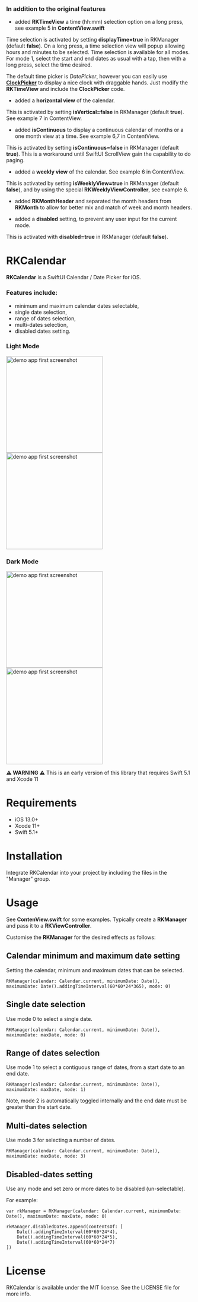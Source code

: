 

### In addition to the original features

- added **RKTimeView** a time (hh:mm) selection option on a long press, see example 5 in **ContentView.swift**

Time selection is activated by setting **displayTime=true** in RKManager (default **false**).
On a long press, a time selection view will popup allowing hours and minutes to be selected.
Time selection is available for all modes. For mode 1, select the start and end dates as usual with a tap, then with a long press, select the time desired.

The default time picker is *DatePicker*, however you can easily use [**ClockPicker**](https://github.com/workingDog/ClockPicker) 
to display a nice clock with draggable hands. Just modify the **RKTimeView** and include the **ClockPicker** code.

- added a  **horizontal view** of the calendar. 

This is activated by setting **isVertical=false** in RKManager (default **true**). See example 7 in ContentView.

- added  **isContinuous** to display a continuous calendar of months or a one month view at a time. See example 6,7 in ContentView.

This is activated by setting **isContinuous=false** in RKManager (default **true**). This is a workaround until SwiftUI ScrollView gain the capability to do paging.

- added a  **weekly view** of the calendar. See example 6 in ContentView.

This is activated by setting **isWeeklyView=true** in RKManager (default **false**), and by using the special **RKWeeklyViewController**, see example 6.

- added **RKMonthHeader** and separated the month headers from **RKMonth** to allow for better mix and match of week and month headers.

- added a **disabled** setting, to prevent any user input for the current mode.

This is activated with **disabled=true** in RKManager (default **false**).



# RKCalendar
**RKCalendar** is a SwiftUI Calendar / Date Picker for iOS.


### Features include:

- minimum and maximum calendar dates selectable,
- single date selection, 
- range of dates selection, 
- multi-dates selection, 
- disabled dates setting.


### Light Mode
<img src="https://github.com/RaffiKian/RKCalendar/blob/master/RKCalendar/Images/demo-app-light-mode-1.png" alt="demo app first screenshot" width="260"/> <img src="https://github.com/RaffiKian/RKCalendar/blob/master/RKCalendar/Images/demo-app-light-mode-2.png" alt="demo app first screenshot" width="260"/> 
### Dark Mode
<img src="https://github.com/RaffiKian/RKCalendar/blob/master/RKCalendar/Images/demo-app-dark-mode-1.png" alt="demo app first screenshot" width="260"/> <img src="https://github.com/RaffiKian/RKCalendar/blob/master/RKCalendar/Images/demo-app-dark-mode-2.png" alt="demo app first screenshot" width="260"/> 

**⚠️ WARNING ⚠️** This is an early version of this library that requires Swift 5.1 and Xcode 11 

# Requirements
- iOS 13.0+
- Xcode 11+
- Swift 5.1+

# Installation

Integrate RKCalendar into your project by including the files in the "Manager" group.

# Usage 

See **ContenView.swift** for some examples. Typically create a **RKManager** and pass it to a **RKViewController**.

Customise the **RKManager** for the desired effects as follows:


## Calendar minimum and maximum date setting

Setting the calendar, minimum and maximum dates that can be selected.

    RKManager(calendar: Calendar.current, minimumDate: Date(), maximumDate: Date().addingTimeInterval(60*60*24*365), mode: 0)

## Single date selection

Use mode 0 to select a single date.

    RKManager(calendar: Calendar.current, minimumDate: Date(), maximumDate: maxDate, mode: 0)

## Range of dates selection

Use mode 1 to select a contiguous range of dates, from a start date to an end date.

    RKManager(calendar: Calendar.current, minimumDate: Date(), maximumDate: maxDate, mode: 1)

Note, mode 2 is automatically toggled internally and the end date must be greater than the start date.

## Multi-dates selection

Use mode 3 for selecting a number of dates.

    RKManager(calendar: Calendar.current, minimumDate: Date(), maximumDate: maxDate, mode: 3)

## Disabled-dates setting

Use any mode and set zero or more dates to be disabled (un-selectable).

For example:

    var rkManager = RKManager(calendar: Calendar.current, minimumDate: Date(), maximumDate: maxDate, mode: 0)

    rkManager.disabledDates.append(contentsOf: [
        Date().addingTimeInterval(60*60*24*4),
        Date().addingTimeInterval(60*60*24*5),
        Date().addingTimeInterval(60*60*24*7)
    ])

# License
RKCalendar is available under the MIT license. See the LICENSE file for more info.
